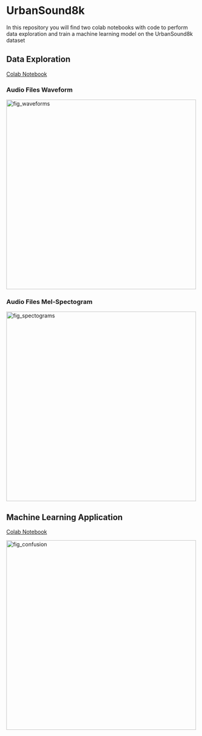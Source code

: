 # UrbanSound8k 

In this repository you will find two colab notebooks with code to perform data exploration and train a machine learning model on the UrbanSound8k dataset

## Data Exploration

[Colab Notebook](https://github.com/jsalbert/urban_sound8k_deep_learning/blob/main/notebooks/UrbanSound8k_data_exploration.ipynb)

### Audio Files Waveform

<img src="https://github.com/jsalbert/urban_sound8k_deep_learning/blob/main/images/urban_sound_waveforms.png?raw=true" alt="fig_waveforms" width="500"/>

### Audio Files Mel-Spectogram

<img src="https://github.com/jsalbert/urban_sound8k_deep_learning/blob/main/images/urban_sound_spectograms.png?raw=true" alt="fig_spectograms" width="500"/>

## Machine Learning Application

[Colab Notebook](https://github.com/jsalbert/urban_sound8k_deep_learning/blob/main/notebooks/UrbanSound8k_machine_learning.ipynb)

<img src="https://github.com/jsalbert/urban_sound8k_deep_learning/blob/main/images/urban_sound_confusion_matrix.png?raw=true" alt="fig_confusion" width="500"/>

